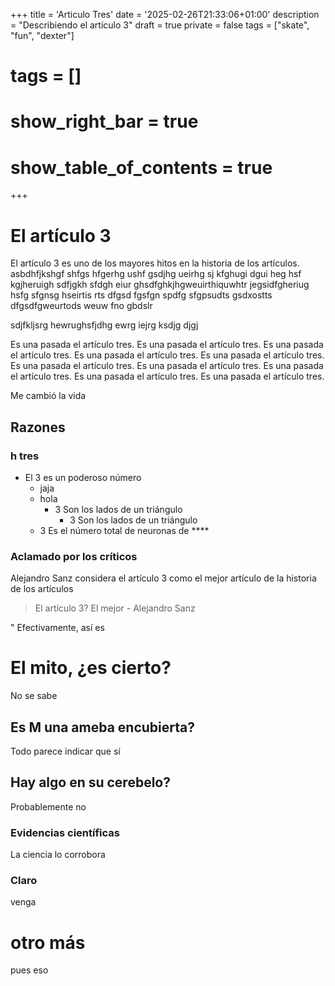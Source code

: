 +++
title = 'Articulo Tres'
date = '2025-02-26T21:33:06+01:00'
description = "Describiendo el artículo 3"
draft = true
private = false
tags = ["skate", "fun", "dexter"]
# tags = []
# show_right_bar = true
# show_table_of_contents = true
+++

<!-- TODO poner el texto normal, no centrado -->
# El artículo 3

El artículo 3 es uno de los mayores hitos en la historia de los artículos. asbdhfjkshgf shfgs hfgerhg ushf gsdjhg ueirhg sj kfghugi dgui heg hsf kgjheruigh sdfjgkh sfdgh eiur ghsdfghkjhgweuirthiquwhtr jegsidfgheriug hsfg sfgnsg hseirtis rts dfgsd fgsfgn spdfg sfgpsudts gsdxostts dfgsdfgweurtods weuw fno gbdslr

sdjfkljsrg hewrughsfjdhg ewrg iejrg ksdjg djgj 

Es una pasada el artículo tres. Es una pasada el artículo tres. Es una pasada el artículo tres. Es una pasada el artículo tres. Es una pasada el artículo tres. Es una pasada el artículo tres. Es una pasada el artículo tres. Es una pasada el artículo tres. Es una pasada el artículo tres. Es una pasada el artículo tres. 

Me cambió la vida
## Razones

### h tres
- El 3 es un poderoso número
	- jaja
    - hola
		- 3 Son los lados de un triángulo
			- 3 Son los lados de un triángulo
    - 3 Es el número total de neuronas de ****

### Aclamado por los críticos

Alejandro Sanz considera el artículo 3 como el mejor artículo de la historia de los artículos

> El artículo 3? El mejor - Alejandro Sanz

" Efectivamente, así es

# El mito, ¿es cierto?

No se sabe

## Es M una ameba encubierta?

Todo parece indicar que sí

## Hay algo en su cerebelo?

Probablemente no

### Evidencias científicas

La ciencia lo corrobora

### Claro

venga

# otro más

pues eso